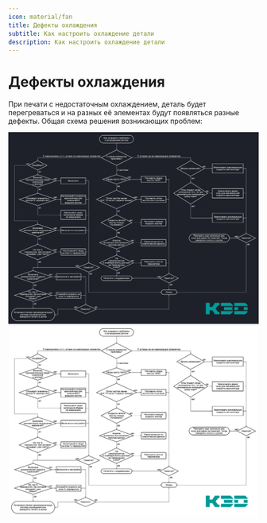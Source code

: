 ```yaml
---
icon: material/fan
title: Дефекты охлаждения
subtitle: Как настроить охлаждение детали
description: Как настроить охлаждение детали
---
```


# Дефекты охлаждения

При печати с недостаточным охлаждением, деталь будет перегреваться и на разных её элементах будут появляться разные дефекты. Общая схема решения возникающих проблем:

![](./pics/cooling_problems_solving_diagram_dark.png#only-dark)
![](./pics/cooling_problems_solving_diagram_light.png#only-light)


